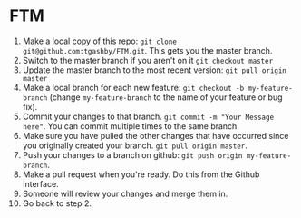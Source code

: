 FTM
======

1. Make a local copy of this repo: `git clone git@github.com:tgashby/FTM.git`.  This gets you the master branch.
2. Switch to the master branch if you aren't on it `git checkout master`
3. Update the master branch to the most recent version: `git pull origin master`
4. Make a local branch for each new feature: `git checkout -b my-feature-branch` (change `my-feature-branch` to the name of your feature or bug fix).
5. Commit your changes to that branch. `git commit -m "Your Message here"`. You can commit multiple times to the same branch.
6. Make sure you have pulled the other changes that have occurred since you originally created your branch. `git pull origin master`.
7. Push your changes to a branch on github: `git push origin my-feature-branch`.
8. Make a pull request when you're ready.  Do this from the Github interface.
9. Someone will review your changes and merge them in.
10. Go back to step 2.

